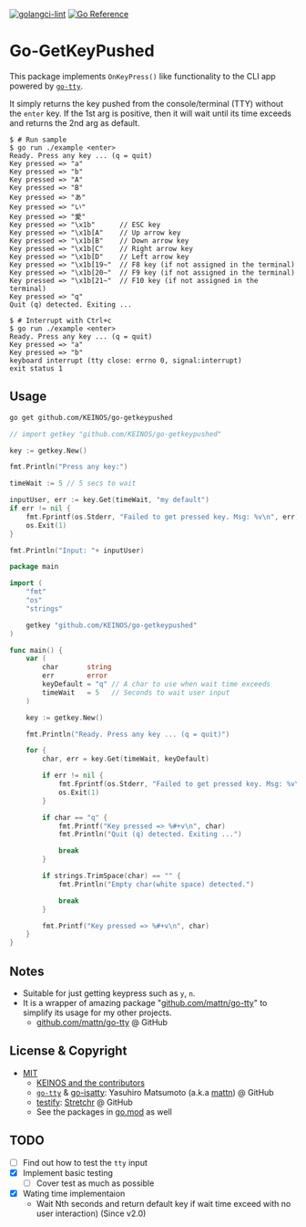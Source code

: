 [![golangci-lint](https://github.com/KEINOS/go-getkeypushed/actions/workflows/golangci-lint.yaml/badge.svg)](https://github.com/KEINOS/go-getkeypushed/actions/workflows/golangci-lint.yaml)
[![Go Reference](https://pkg.go.dev/badge/github.com/KEINOS/go-getkeypushed.svg)](https://pkg.go.dev/github.com/KEINOS/go-getkeypushed#section-documentation "Read generated documentation")

# Go-GetKeyPushed

This package implements `OnKeyPress()` like functionality to the CLI app powered by [`go-tty`](https://github.com/mattn/go-tty/).

It simply returns the key pushed from the console/terminal (TTY) without the `enter` key. If the 1st arg is positive, then it will wait until its time exceeds and returns the 2nd arg as default.

```shellsession
$ # Run sample
$ go run ./example <enter>
Ready. Press any key ... (q = quit)
Key pressed => "a"
Key pressed => "b"
Key pressed => "A"
Key pressed => "B"
Key pressed => "あ"
Key pressed => "い"
Key pressed => "愛"
Key pressed => "\x1b"      // ESC key
Key pressed => "\x1b[A"    // Up arrow key
Key pressed => "\x1b[B"    // Down arrow key
Key pressed => "\x1b[C"    // Right arrow key
Key pressed => "\x1b[D"    // Left arrow key
Key pressed => "\x1b[19~"  // F8 key (if not assigned in the terminal)
Key pressed => "\x1b[20~"  // F9 key (if not assigned in the terminal)
Key pressed => "\x1b[21~"  // F10 key (if not assigned in the terminal)
Key pressed => "q"
Quit (q) detected. Exiting ...
```

```shellsession
$ # Interrupt with Ctrl+c
$ go run ./example <enter>
Ready. Press any key ... (q = quit)
Key pressed => "a"
Key pressed => "b"
keyboard interrupt (tty close: errno 0, signal:interrupt)
exit status 1
```

## Usage

```bash
go get github.com/KEINOS/go-getkeypushed
```

```go
// import getkey "github.com/KEINOS/go-getkeypushed"

key := getkey.New()

fmt.Println("Press any key:")

timeWait := 5 // 5 secs to wait

inputUser, err := key.Get(timeWait, "my default")
if err != nil {
	fmt.Fprintf(os.Stderr, "Failed to get pressed key. Msg: %v\n", err)
	os.Exit(1)
}

fmt.Println("Input: "+ inputUser)
```

```go
package main

import (
	"fmt"
	"os"
	"strings"

	getkey "github.com/KEINOS/go-getkeypushed"
)

func main() {
	var (
		char       string
		err        error
		keyDefault = "q" // A char to use when wait time exceeds
		timeWait   = 5   // Seconds to wait user input
	)

	key := getkey.New()

	fmt.Println("Ready. Press any key ... (q = quit)")

	for {
		char, err = key.Get(timeWait, keyDefault)

		if err != nil {
			fmt.Fprintf(os.Stderr, "Failed to get pressed key. Msg: %v\n", err)
			os.Exit(1)
		}

		if char == "q" {
			fmt.Printf("Key pressed => %#+v\n", char)
			fmt.Println("Quit (q) detected. Exiting ...")

			break
		}

		if strings.TrimSpace(char) == "" {
			fmt.Println("Empty char(white space) detected.")

			break
		}

		fmt.Printf("Key pressed => %#+v\n", char)
	}
}

```

## Notes

- Suitable for just getting keypress such as `y`, `n`.
- It is a wrapper of amazing package "[github.com/mattn/go-tty](https://github.com/mattn/go-tty/)" to simplify its usage for my other projects.
  - [github.com/mattn/go-tty](https://github.com/mattn/go-tty/) @ GitHub

## License & Copyright

- [MIT](https://github.com/KEINOS/go-getkeypushed/blob/master/LICENSE)
  - [KEINOS and the contributors](https://github.com/KEINOS/go-getkeypushed/graphs/contributors)
  - [`go-tty`](https://github.com/mattn/go-tty/) & [go-isatty](https://github.com/mattn/go-isatty): Yasuhiro Matsumoto (a.k.a [mattn](https://github.com/mattn/)) @ GitHub
  - [testify](https://github.com/stretchr/testify): [Stretchr](https://github.com/stretchr) @ GitHub
  - See the packages in [go.mod](./go.mod) as well

## TODO

- [ ] Find out how to test the `tty` input
- [x] Implement basic testing
  - [ ] Cover test as much as possible
- [x] Wating time implementaion
  - Wait Nth seconds and return default key if wait time exceed with no user interaction) (Since v2.0)
